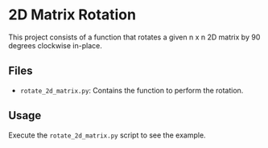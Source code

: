 # 2D Matrix Rotation

This project consists of a function that rotates a given n x n 2D matrix by 90 degrees clockwise in-place.

## Files
- `rotate_2d_matrix.py`: Contains the function to perform the rotation.

## Usage
Execute the `rotate_2d_matrix.py` script to see the example.
